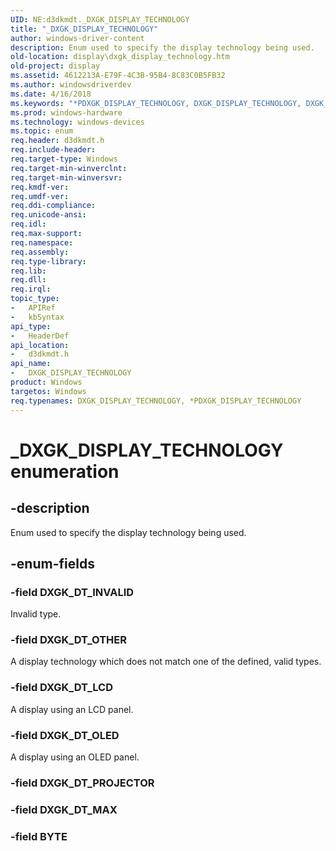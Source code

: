```yaml
---
UID: NE:d3dkmdt._DXGK_DISPLAY_TECHNOLOGY
title: "_DXGK_DISPLAY_TECHNOLOGY"
author: windows-driver-content
description: Enum used to specify the display technology being used.
old-location: display\dxgk_display_technology.htm
old-project: display
ms.assetid: 4612213A-E79F-4C3B-95B4-8C83C0B5FB32
ms.author: windowsdriverdev
ms.date: 4/16/2018
ms.keywords: "*PDXGK_DISPLAY_TECHNOLOGY, DXGK_DISPLAY_TECHNOLOGY, DXGK_DISPLAY_TECHNOLOGY enumeration [Display Devices], DXGK_DT_INVALID, DXGK_DT_LCD, DXGK_DT_OLED, DXGK_DT_OTHER, PDXGK_DISPLAY_TECHNOLOGY, PDXGK_DISPLAY_TECHNOLOGY enumeration pointer [Display Devices], _DXGK_DISPLAY_TECHNOLOGY, d3dkmdt/DXGK_DISPLAY_TECHNOLOGY, d3dkmdt/DXGK_DT_INVALID, d3dkmdt/DXGK_DT_LCD, d3dkmdt/DXGK_DT_OLED, d3dkmdt/DXGK_DT_OTHER, d3dkmdt/PDXGK_DISPLAY_TECHNOLOGY, display.dxgk_display_technology"
ms.prod: windows-hardware
ms.technology: windows-devices
ms.topic: enum
req.header: d3dkmdt.h
req.include-header: 
req.target-type: Windows
req.target-min-winverclnt: 
req.target-min-winversvr: 
req.kmdf-ver: 
req.umdf-ver: 
req.ddi-compliance: 
req.unicode-ansi: 
req.idl: 
req.max-support: 
req.namespace: 
req.assembly: 
req.type-library: 
req.lib: 
req.dll: 
req.irql: 
topic_type:
-	APIRef
-	kbSyntax
api_type:
-	HeaderDef
api_location:
-	d3dkmdt.h
api_name:
-	DXGK_DISPLAY_TECHNOLOGY
product: Windows
targetos: Windows
req.typenames: DXGK_DISPLAY_TECHNOLOGY, *PDXGK_DISPLAY_TECHNOLOGY
---
```


# _DXGK_DISPLAY_TECHNOLOGY enumeration


## -description


Enum used to specify the display technology being used.


## -enum-fields




### -field DXGK_DT_INVALID

Invalid type.


### -field DXGK_DT_OTHER

A display technology which does not match one of the defined, valid types.


### -field DXGK_DT_LCD

A display using an LCD panel.


### -field DXGK_DT_OLED

A display using an OLED panel.


### -field DXGK_DT_PROJECTOR


### -field DXGK_DT_MAX


### -field BYTE



